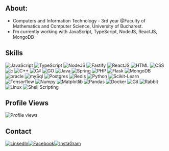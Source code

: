 ## About:

<p>

- Computers and Information Technology - 3rd year @Faculty of Mathematics and Computer Science, University of Bucharest.
- I’m currently working with JavaScript, TypeScript, NodeJS, ReactJS, MongoDB
</p>


## **Skills**<br>

<p align='center'>

<p align="left">
  <img src="https://img.shields.io/badge/javascript-%23323330.svg?style=for-the-badge&logo=javascript&logoColor=%23F7DF1E" alt="JavaScript"/>

<img src="https://img.shields.io/badge/typescript-%23007ACC.svg?style=for-the-badge&logo=typescript&logoColor=white" alt="TypeScript"/>
  
<img src="https://img.shields.io/badge/node.js-6DA55F?style=for-the-badge&logo=node.js&logoColor=white" alt="NodeJS"/>
  
<img src="https://img.shields.io/badge/fastify-%23000000.svg?style=for-the-badge&logo=fastify&logoColor=white" alt="Fastify"/>

<img src="https://img.shields.io/badge/react-%2320232a.svg?style=for-the-badge&logo=react&logoColor=%2361DAFB" alt="ReactJS"/>
  
<img src="https://img.shields.io/badge/html5-%23E34F26.svg?style=for-the-badge&logo=html5&logoColor=white" alt="HTML"/>

<img src="https://img.shields.io/badge/css3-%231572B6.svg?style=for-the-badge&logo=css3&logoColor=white" alt="CSS"/> 
    
<img src="https://img.shields.io/badge/C-00599C?style=for-the-badge&logo=c&logoColor=white" alt="c"/>

<img src="https://img.shields.io/badge/C%2B%2B-00599C?style=for-the-badge&logo=c%2B%2B&logoColor=white" alt="C++"/>

<img src="https://img.shields.io/badge/c%23-%23239120.svg?style=for-the-badge&logo=c-sharp&logoColor=white" alt="C#"/>
  
<img src="https://img.shields.io/badge/go-%2300ADD8.svg?style=for-the-badge&logo=go&logoColor=white" alt="GO"/>

<img src="https://img.shields.io/badge/Java-ED8B00?style=for-the-badge&logo=java&logoColor=white" alt="Java"/>
  
<img src="https://img.shields.io/badge/spring-%236DB33F.svg?style=for-the-badge&logo=spring&logoColor=white" alt="Spring"/>

<img src="https://img.shields.io/badge/php-%23777BB4.svg?style=for-the-badge&logo=php&logoColor=white" alt="PHP"/>
  
<img src="https://img.shields.io/badge/flask-%23000.svg?style=for-the-badge&logo=flask&logoColor=white" alt="Flask"/>
    
<img src="https://img.shields.io/badge/MongoDB-%234ea94b.svg?style=for-the-badge&logo=mongodb&logoColor=white" alt="MongoDB"/>

<img src="https://img.shields.io/badge/Oracle-F80000?style=for-the-badge&logo=oracle&logoColor=black" alt="oracle"/>

<img src="https://img.shields.io/badge/mysql-%2300f.svg?style=for-the-badge&logo=mysql&logoColor=white" alt="mySql"/>

<img src="https://img.shields.io/badge/postgres-%23316192.svg?style=for-the-badge&logo=postgresql&logoColor=white" alt="Postgres"/>

<img src="https://img.shields.io/badge/redis-%23DD0031.svg?style=for-the-badge&logo=redis&logoColor=white" alt="Redis"/>
    
<img src="https://img.shields.io/badge/Python-FFD43B?style=for-the-badge&logo=python&logoColor=darkgreen" alt="Python"/>
  
<img src="https://img.shields.io/badge/scikit--learn-%23F7931E.svg?style=for-the-badge&logo=scikit-learn&logoColor=white" alt="Scikit-Learn" />

<img src="https://img.shields.io/badge/TensorFlow-%23FF6F00.svg?style=for-the-badge&logo=TensorFlow&logoColor=white" alt="Tensorflow" />
  
<img src="https://img.shields.io/badge/Numpy-777BB4?style=for-the-badge&logo=numpy&logoColor=white" alt="Numpy"/>

<img src="https://img.shields.io/badge/Matplotlib-%23ffffff.svg?style=for-the-badge&logo=Matplotlib&logoColor=black" alt="Matplotlib"/>

<img src="https://img.shields.io/badge/Pandas-2C2D72?style=for-the-badge&logo=pandas&logoColor=white" alt="Pandas"/>
     
<img src="https://img.shields.io/badge/docker-%230db7ed.svg?style=for-the-badge&logo=docker&logoColor=white" alt="Docker"/>
  
<img src="https://img.shields.io/badge/git-%23F05033.svg?style=for-the-badge&logo=git&logoColor=white" alt="Git"/>

<img src="https://img.shields.io/badge/Rabbitmq-FF6600?style=for-the-badge&logo=rabbitmq&logoColor=white" alt="Rabbit"/>
  
 <img src="https://img.shields.io/badge/Linux-FCC624?style=for-the-badge&logo=linux&logoColor=black" alt="Linux"/>

<img src="https://img.shields.io/badge/shell_script-%23121011.svg?style=for-the-badge&logo=gnu-bash&logoColor=white" alt="Shell Scripting"/>


## Profile Views
  
 
![Profile views](https://gpvc.arturio.dev/laurentiucretu68)
  
<h2> Contact </h2>

<div style='display: flex'>
  <a href="https://www.linkedin.com/feed/">
      <img align="top" alt="LinkedIn" src="https://img.shields.io/badge/LinkedIn-0077B5?style=for-the-badge&logo=linkedin&logoColor=white" />
  </a>

  <a href="https://www.facebook.com/profile.php?id=100003908947620">
      <img align="top" alt="Facebook" src="https://img.shields.io/badge/Facebook-4267B3?style=for-the-badge&logo=Facebook&logoColor=white" />
  </a>
  
  <a href="https://www.instagram.com/lawrenciu103/">
      <img align="top" alt="InstaGram" src="https://img.shields.io/badge/Instagram-E4405F?style=for-the-badge&logo=instagram&logoColor=white" />
  </a>
</div>




<br><br>
